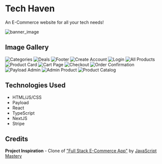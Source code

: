 # Tech Haven
An E-Commerce website for all your tech needs!

![banner_image](https://i.imgur.com/58bKcSw.png)

## Image Gallery
![Categories](https://i.imgur.com/6jLzowc.png)
![Deals](https://i.imgur.com/GRNLDIa.png)
![Footer](https://i.imgur.com/iTJvFdd.png)
![Create Account](https://i.imgur.com/PmowA1f.png)
![Login](https://i.imgur.com/XjqriLa.png)
![All Products](https://i.imgur.com/KrRdpU3.png)
![Product Card](https://i.imgur.com/61K4AAU.png)
![Cart Page](https://i.imgur.com/lIKYgEq.png)
![Checkout](https://i.imgur.com/DESimsT.png)
![Order Confirmation](https://i.imgur.com/rqy6LS7.png)
![Payload Admin](https://i.imgur.com/CSz4CGc.png)
![Admin Product](https://i.imgur.com/br8Oq85.png)
![Product Catalog](https://i.imgur.com/zzQiXre.png)

## Technologies Used
* HTML/JS/CSS
* Payload
* React
* TypeScript
* NextJS
* Stripe

## Credits

**Project Inspiration** - Clone of ["Full Stack E-Commerce App"](https://www.youtube.com/watch?v=3JUsg-WsU9o&t=7562s) by [JavaScript Mastery](https://www.youtube.com/@javascriptmastery)